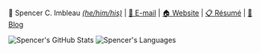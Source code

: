 👨 Spencer C. Imbleau *[(he/him/his)](https://www.glsen.org/pronouns)* | [📧 E-mail](mailto:spencer@imbleau.com) | [🏠 Website](https://spencer.imbleau.com/) | [📋 Résumé](https://spencer.imbleau.com/resume/) | [📝 Blog](https://simbleau.github.io)

![Spencer's GitHub Stats](https://github-readme-stats.vercel.app/api?username=simbleau&hide_title=true&count_private=true&disable_animations=true&hide_rank=true&hide=issues&show_icons=true)
![Spencer's Languages](https://github-readme-stats.vercel.app/api/top-langs/?username=simbleau&layout=compact&langs_count=4)
